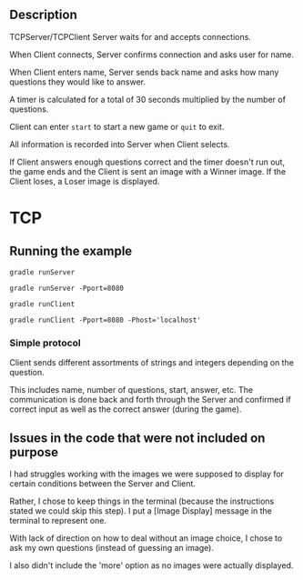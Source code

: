 ## Description

TCPServer/TCPClient Server waits for and accepts connections.

When Client connects, Server confirms connection and asks user for name.

When Client enters name, Server sends back name and asks how many questions 
they would like to answer.

A timer is calculated for a total of 30 seconds multiplied by the number of questions.

Client can enter `start` to start a new game or `quit` to exit.

All information is recorded into Server when Client selects.

If Client answers enough questions correct and the timer doesn't run out, the game ends
and the Client is sent an image with a Winner image. If the Client loses, a Loser image is
displayed.


# TCP

## Running the example

`gradle runServer`

`gradle runServer -Pport=8080`

`gradle runClient`

`gradle runClient -Pport=8080 -Phost='localhost'`


### Simple protocol

Client sends different assortments of strings and integers depending on the question.

This includes name, number of questions, start, answer, etc. The communication is done
back and forth through the Server and confirmed if correct input as well as the correct
answer (during the game).
   
   
## Issues in the code that were not included on purpose
I had struggles working with the images we were supposed to display for certain conditions
between the Server and Client. 

Rather, I chose to keep things in the terminal (because the 
instructions stated we could skip this step). I put a [Image Display] message in the 
terminal to represent one.

With lack of direction on how to deal without an image choice, I chose to ask my own 
questions (instead of guessing an image).

I also didn't include the 'more' option as no images were actually displayed.